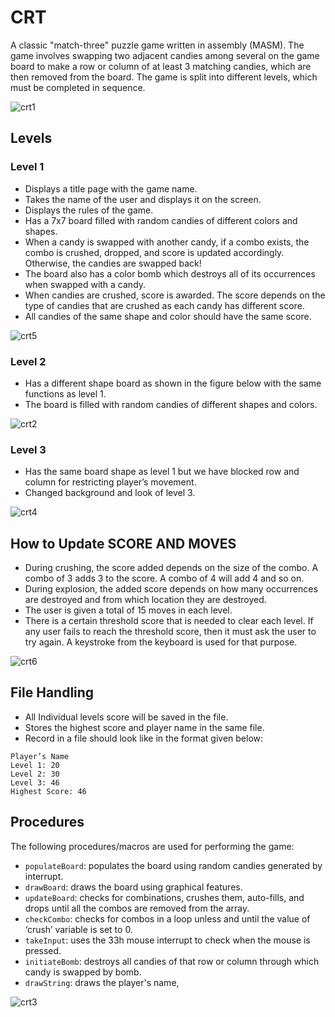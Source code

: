 # CRT

A classic "match-three" puzzle game written in assembly (MASM). The game involves swapping two adjacent candies among several on the game board to make a row or column of at least 3 matching candies, which are then removed from the board. The game is split into different levels, which must be completed in sequence.

![crt1](https://user-images.githubusercontent.com/88310782/229896552-d015bc6f-6fa8-4b1f-aaa0-78cc6ad8af90.jpg)

## Levels

### Level 1
- Displays a title page with the game name.
- Takes the name of the user and displays it on the screen.
- Displays the rules of the game.
- Has a 7x7 board filled with random candies of different colors and shapes.
- When a candy is swapped with another candy, if a combo exists, the combo is crushed, dropped, and score is updated accordingly. Otherwise, the candies are swapped back!
- The board also has a color bomb which destroys all of its occurrences when swapped with a candy.
- When candies are crushed, score is awarded. The score depends on the type of candies that are crushed as each candy has different score.
- All candies of the same shape and color should have the same score.

![crt5](https://user-images.githubusercontent.com/88310782/229896703-b32aee77-83ba-4ed4-bf37-ef03fa5e000d.png)

### Level 2
- Has a different shape board as shown in the figure below with the same functions as level 1.
- The board is filled with random candies of different shapes and colors.

![crt2](https://user-images.githubusercontent.com/88310782/229896603-86e9416b-3d74-4057-a834-682014d864ae.png)

### Level 3
- Has the same board shape as level 1 but we have blocked row and column for restricting player’s movement.
- Changed background and look of level 3.

![crt4](https://user-images.githubusercontent.com/88310782/229896668-18b39913-8f6a-4291-9bcf-483e6fc9ef4f.png)

## How to Update SCORE AND MOVES
- During crushing, the score added depends on the size of the combo. A combo of 3 adds 3 to the score. A combo of 4 will add 4 and so on.
- During explosion, the added score depends on how many occurrences are destroyed and from which location they are destroyed.
- The user is given a total of 15 moves in each level.
- There is a certain threshold score that is needed to clear each level. If any user fails to reach the threshold score, then it must ask the user to try again. A keystroke from the keyboard is used for that purpose.

![crt6](https://user-images.githubusercontent.com/88310782/229896427-231a1c8f-f3cd-4fb2-bf79-d8aa3ecb8fc8.png)

## File Handling
- All Individual levels score will be saved in the file.
- Stores the highest score and player name in the same file.
- Record in a file should look like in the format given below:
```
Player’s Name
Level 1: 20
Level 2: 30
Level 3: 46
Highest Score: 46
```

## Procedures
The following procedures/macros are used for performing the game:
- `populateBoard`: populates the board using random candies generated by interrupt.
- `drawBoard`: draws the board using graphical features.
- `updateBoard`: checks for combinations, crushes them, auto-fills, and drops until all the combos are removed from the array.
- `checkCombo`: checks for combos in a loop unless and until the value of ‘crush’ variable is set to 0.
- `takeInput`: uses the 33h mouse interrupt to check when the mouse is pressed.
- `initiateBomb`: destroys all candies of that row or column through which candy is swapped by bomb.
- `drawString`: draws the player's name,

![crt3](https://user-images.githubusercontent.com/88310782/229896635-3d27486b-0d28-4f91-8b24-a745b4559eea.png)
      
